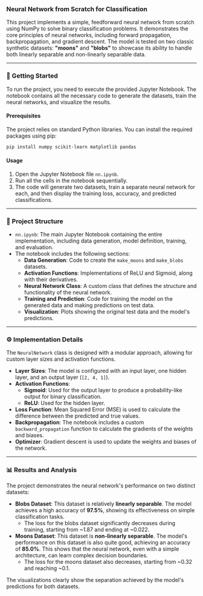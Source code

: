 ### Neural Network from Scratch for Classification

This project implements a simple, feedforward neural network from scratch using NumPy to solve binary classification problems. It demonstrates the core principles of neural networks, including forward propagation, backpropagation, and gradient descent. The model is tested on two classic synthetic datasets: **"moons"** and **"blobs"** to showcase its ability to handle both linearly separable and non-linearly separable data.

-----

### 🚀 Getting Started

To run the project, you need to execute the provided Jupyter Notebook. The notebook contains all the necessary code to generate the datasets, train the neural networks, and visualize the results.

#### Prerequisites

The project relies on standard Python libraries. You can install the required packages using pip:

```bash
pip install numpy scikit-learn matplotlib pandas
```

#### Usage

1.  Open the Jupyter Notebook file `nn.ipynb`.
2.  Run all the cells in the notebook sequentially.
3.  The code will generate two datasets, train a separate neural network for each, and then display the training loss, accuracy, and predicted classifications.

-----

### 📂 Project Structure

  - `nn.ipynb`: The main Jupyter Notebook containing the entire implementation, including data generation, model definition, training, and evaluation.
  - The notebook includes the following sections:
      - **Data Generation**: Code to create the `make_moons` and `make_blobs` datasets.
      - **Activation Functions**: Implementations of ReLU and Sigmoid, along with their derivatives.
      - **Neural Network Class**: A custom class that defines the structure and functionality of the neural network.
      - **Training and Prediction**: Code for training the model on the generated data and making predictions on test data.
      - **Visualization**: Plots showing the original test data and the model's predictions.

-----

### ⚙️ Implementation Details

The `NeuralNetwork` class is designed with a modular approach, allowing for custom layer sizes and activation functions.

  - **Layer Sizes**: The model is configured with an input layer, one hidden layer, and an output layer (`[2, 4, 1]`).
  - **Activation Functions**:
      - **Sigmoid**: Used for the output layer to produce a probability-like output for binary classification.
      - **ReLU**: Used for the hidden layer.
  - **Loss Function**: Mean Squared Error (MSE) is used to calculate the difference between the predicted and true values.
  - **Backpropagation**: The notebook includes a custom `backward_propagation` function to calculate the gradients of the weights and biases.
  - **Optimizer**: Gradient descent is used to update the weights and biases of the network.

-----

### 📊 Results and Analysis

The project demonstrates the neural network's performance on two distinct datasets:

  - **Blobs Dataset**: This dataset is relatively **linearly separable**. The model achieves a high accuracy of **97.5%**, showing its effectiveness on simple classification tasks.
      - The loss for the blobs dataset significantly decreases during training, starting from \~1.87 and ending at \~0.022.
  - **Moons Dataset**: This dataset is **non-linearly separable**. The model's performance on this dataset is also quite good, achieving an accuracy of **85.0%**. This shows that the neural network, even with a simple architecture, can learn complex decision boundaries.
      - The loss for the moons dataset also decreases, starting from \~0.32 and reaching \~0.1.

The visualizations clearly show the separation achieved by the model's predictions for both datasets.
